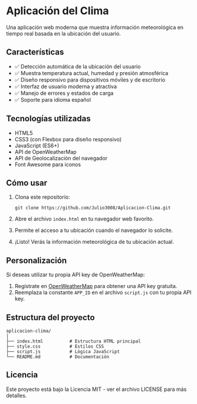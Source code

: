 # Aplicación del Clima

Una aplicación web moderna que muestra información meteorológica en tiempo real basada en la ubicación del usuario.

## Características

- ✅ Detección automática de la ubicación del usuario
- ✅ Muestra temperatura actual, humedad y presión atmosférica
- ✅ Diseño responsivo para dispositivos móviles y de escritorio
- ✅ Interfaz de usuario moderna y atractiva
- ✅ Manejo de errores y estados de carga
- ✅ Soporte para idioma español

## Tecnologías utilizadas

- HTML5
- CSS3 (con Flexbox para diseño responsivo)
- JavaScript (ES6+)
- API de OpenWeatherMap
- API de Geolocalización del navegador
- Font Awesome para iconos

## Cómo usar

1. Clona este repositorio:

   ```
   git clone https://github.com/Julio3008/Aplicacion-Clima.git
   ```

2. Abre el archivo `index.html` en tu navegador web favorito.

3. Permite el acceso a tu ubicación cuando el navegador lo solicite.

4. ¡Listo! Verás la información meteorológica de tu ubicación actual.

## Personalización

Si deseas utilizar tu propia API key de OpenWeatherMap:

1. Regístrate en [OpenWeatherMap](https://openweathermap.org/) para obtener una API key gratuita.
2. Reemplaza la constante `APP_ID` en el archivo `script.js` con tu propia API key.

## Estructura del proyecto

```
aplicacion-clima/
│
├── index.html          # Estructura HTML principal
├── style.css           # Estilos CSS
├── script.js           # Lógica JavaScript
└── README.md           # Documentación
```

## Licencia

Este proyecto está bajo la Licencia MIT - ver el archivo LICENSE para más detalles.
